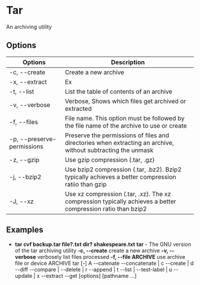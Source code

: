 # Tar

An archiving utility

## Options

|Options| Description  |
|--|--|
| -c, --create | Create a new archive |
|-x, --extract | Ex |
|-t, --list | List the table of contents of an archive |
|-v, --verbose | Verbose, Shows which files get archived or extracted |
|-f, --files |File name. This option must be followed by the file name of the archive to use or create |
|-p, --preserve-permissions | Preserve the permissions of files and directories when extracting an archive, without subtracting the unmask |
|-z, --gzip | Use gzip compression (.tar, .gz) | 
| -j, --bzip2 | Use bzip2 compression (.tar, .bz2). Bzip2 typically achieves a better compression ratiio than gzip |
| -J, --xz | Use xz compression (.tar, .xz). The xz compression typically achieves a better compression ratio than bzip2 |

## Examples

- **tar cvf backup.tar file?.txt dir? shakespeare.txt**
    **tar** - The GNU version of the tar archiving utility
    **-c, --create**
      create a new archive
   **-v, --verbose**
      verbosely list files processed
    **-f, --file ARCHIVE**
      use archive file or device ARCHIVE
    tar [-] A --catenate --concatenate | c --create | d --diff --compare | --delete | r --append | t --list |
    --test-label | u --update | x --extract --get [options] [pathname ...]